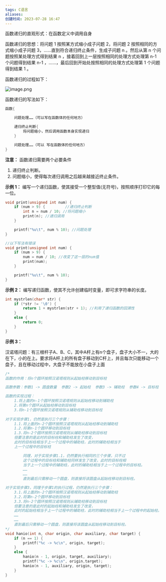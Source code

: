 ```yaml
---
tags: C语言
aliases: 
创建时间: 2023-07-28 16:47
---
```


函数递归的直观形式：在函数定义中调用自身

函数递归的思想：将问题 1 按照某方式缩小成子问题 2，将问题 2 按照相同的方式缩小成子问题 3，……直到符合递归终止条件，生成子问题 n 。然后从第 n 个问题按照某处理方式得到结果 n ，接着回到上一层按照相同的处理方式处理第 n-1 个问题得到结果 n-1 ，……，最后回到开始处按照相同的处理方式处理第 1 个问题得到结果 1 。

函数递归的过程如下：

![image.png](https://zbn-picture-1319009493.cos.ap-guangzhou.myqcloud.com/public-pic/202307281723933.png)



函数递归的写法如下：

```c
函数{

	问题处理……（可以写在函数体的任何地方）

	递归终止判断{
		将问题缩小，然后调用函数本身实现递归
	}

	问题处理……（可以 写在函数体的任何地方）
}
```

**注意：** 函数递归需要两个必要条件
1. 递归终止判断。
2. 问题缩小，使得每次递归调用之后越来越接近终止条件。

**示例 1：**
编写一个递归函数，使其接受一个整型值(无符号)，按照顺序打印它的每一位。

```c
void print(unsigned int num) {
	if (num > 9) {         //递归终止判断
		int n = num / 10; //将问题缩小
		print(n); //递归调用
	}

	printf("%u\t", num % 10); //问题处理
}

//以下写法有错误
void print(unsigned int num) {
	if (num > 9) {         
		num = num / 10; //改变了这一层的num值
		print(num); 
	}

	printf("%u\t", num % 10); 
}
```


**示例 2：**
编写递归函数，使其不允许创建临时变量，即可求字符串的长度。

```c
int mystrlen(char* str) {
	if (*str != '\0') {
		return 1 + mystrlen(str + 1); //利用了递归函数的回溯性
	}
	else {
		return 0;
	}
}
```

**示例 3：**

汉诺塔问题：有三根杆子A、B、C，其中A杆上有n个盘子，盘子大小不一，大的在下，小的在上。要求将A杆上的所有盘子移动到C杆上，并且每次只能移动一个盘子，且在移动过程中，大盘子不能放在小盘子上面


```c
/*
函数的作用：将n个圆环按照汉诺塔规则从起始柱移动到目标柱

函数参数：参数1 -> 圆盘数量  参数2 -> 起始柱  参数3 -> 辅助柱  参数4 -> 目标柱

函数的实现过程：
	1.将上面的n-1个圆环按照汉诺塔规则从起始柱移动到辅助柱
	2.将第n个圆环从起始柱移动到目标柱
	3.将n-1个圆环按照汉诺塔规则从辅助柱移动到目标柱
 
对于实现步骤1，仍然是执行三个步骤：
	1.1.将上面的n-2个圆环按照汉诺塔规则从起始柱移动到辅助柱
	1.2.将第n-1个圆环移动到目标柱
	1.3.将n-2个圆环按照汉诺塔规则从辅助柱移动到目标柱
	但要注意的是此时的目标柱和辅助柱发生了改变，
	此时的目标柱相当于上一个过程中的辅助柱，此时的辅助柱相当于
	上一个过程中的目标柱

		同理，对于实现步骤1.1，仍然要执行相同的三个步骤，只不过
		这个过程中的目标柱和辅助柱同样发生了改变，此时的目标柱相
		当于上一个过程中的辅助柱，此时的辅助柱相当于上一个过程中的目标柱。
		……
		……
		直到最后只需移动一个圆盘，则直接将该圆盘从起始柱移动到目标柱。

对于实现步骤3，同理于步骤1的执行过程，仍然是执行三个步骤：
	3.1.将上面的n-2个圆环按照汉诺塔规则从起始柱移动到辅助柱
	3.2.将第n-2个圆环移动到目标柱
	3.3.将n-2个圆环按照汉诺塔规则从辅助柱移动到目标柱
	但要注意的是此时的起始柱和辅助柱发生了改变，
	此时的起始柱相当于上一个过程中的辅助柱，此时的辅助柱相当于上一个过程中的起始柱。
	……
	……
	直到最后只需移动一个圆盘，则直接将该圆盘从起始柱移动到目标柱。
*/
void hanio(int n, char origin, char auxiliary, char target) {
	if (n == 1) {
		printf("%c -> %c\n", origin, target);
	}
	else {
		hanio(n - 1, origin, target, auxiliary);
		printf("%c -> %c\n", origin,target);
		hanio(n - 1, auxiliary, origin, target);
	}
}
```